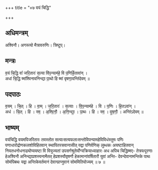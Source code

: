 +++
title = "०७ वयं चिद्धि"

+++
## अधिमन्त्रम्
अश्विनौ। अगस्त्यो मैत्रावरुणिः। त्रिष्टुप्।

## मन्त्रः
व॒यं चि॒द्धि वां॑ जरि॒तारः॑ स॒त्या वि॑प॒न्याम॑हे॒ वि प॒णिर्हि॒तावा॑न् ।  
अधा॑ चि॒द्धि ष्मा॑श्विनावनिन्द्या पा॒थो हि ष्मा॑ वृषणा॒वन्ति॑देवम् ॥

## पदपाठः
व॒यम् । चि॒त् । हि । वा॒म् । ज॒रि॒तारः॑ । स॒त्याः । वि॒प॒न्याम॑हे । वि । प॒णिः । हि॒तऽवा॑न् ।  
अध॑ । चि॒त् । हि । स्म॒ । अ॒श्वि॒नौ॒ । अ॒नि॒न्द्या॒ । पा॒थः । हि । स्म॒ । वृ॒ष॒णौ॒ । अन्ति॑ऽदेवम् ॥

## भाष्यम्
वयंचिद्धि वयमपिजरितारः तवस्तोत सत्याःसत्यफलाःसन्तोविपन्यामहेविविधंस्तुमः पणिः पणाधारोद्रोणकलशोविहितवान् स्थापितरसवानासीत् यद्वा पणिर्वणिक् लुब्धकः अयष्टाहितवान् नियतधनोधनाढ्योप्ययष्टा वि वियुज्यतां उपसर्गश्रुतेर्योग्यक्रियाध्याहारः अध अपिच चिद्धिष्मए- तेत्रयःपूरणाः हेअश्विनौ अनिन्द्याप्रशस्यनामैतत् हेप्रशस्यौवृषणौ हेकामानांवर्षितारौ युवां अन्ति- देवन्देवानामन्तिके पाथः सोमंपिबथः यद्वा अन्तिकेवर्तमानं देवान्प्राप्नुवानं सोममितियोज्यम् ॥ ७ ॥